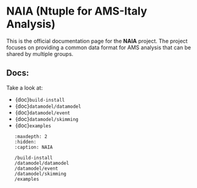 # NAIA (Ntuple for AMS-Italy Analysis)

This is the official documentation page for the **NAIA** project. The project
focuses on providing a common data format for AMS analysis that can be shared by
multiple groups.

## Docs:

Take a look at:

* {doc}`build-install`
* {doc}`datamodel/datamodel`
* {doc}`datamodel/event`
* {doc}`datamodel/skimming`
* {doc}`examples`


```{toctree}
   :maxdepth: 2
   :hidden:
   :caption: NAIA

   /build-install
   /datamodel/datamodel
   /datamodel/event
   /datamodel/skimming
   /examples
```
